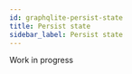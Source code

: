 ```yaml
---
id: graphqlite-persist-state
title: Persist state
sidebar_label: Persist state
---
```


Work in progress